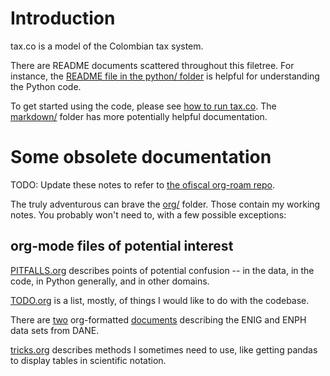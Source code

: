 # Introduction

tax.co is a model of the Colombian tax system.

There are README documents scattered throughout this filetree.
For instance, the [README file in the python/ folder](python/README.md)
is helpful for understanding the Python code.

To get started using the code, please see
[how to run tax.co](markdown/How-to-run-tax.co.md).
The [markdown/](markdown/) folder has more potentially helpful documentation.

# Some obsolete documentation

TODO: Update these notes to refer to [the ofiscal org-roam repo](git@github.com:ofiscal/knowledge-graph).

The truly adventurous can brave the [org/](org/) folder.
Those contain my working notes.
You probably won't need to, with a few possible exceptions:

## org-mode files of potential interest

[PITFALLS.org](org/PITFALLS.org) describes points of potential confusion --
in the data, in the code, in Python generally, and in other domains.

[TODO.org](org/TODO.org) is a list, mostly,
of things I would like to do with the codebase.

There are [two](org/enig,enph.org) org-formatted
[documents](org/enph-for-vat.org) describing the ENIG and ENPH data sets from DANE.

[tricks.org](org/tricks.org) describes methods I sometimes need to use,
like getting pandas to display tables in scientific notation.
